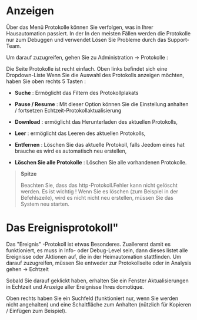 Anzeigen 
=========

Über das Menü Protokolle können Sie verfolgen, was in Ihrer Hausautomation passiert. In der
In den meisten Fällen werden die Protokolle nur zum Debuggen und verwendet
Lösen Sie Probleme durch das Support-Team.

Um darauf zuzugreifen, gehen Sie zu Administration → Protokolle :

Die Seite Protokolle ist recht einfach. Oben links befindet sich eine Dropdown-Liste
Wenn Sie die Auswahl des Protokolls anzeigen möchten, haben Sie oben rechts 5
Tasten :

-   **Suche** : Ermöglicht das Filtern des Protokollplakats

-   **Pause / Resume** : Mit dieser Option können Sie die Einstellung anhalten / fortsetzen
    Echtzeit-Protokollaktualisierung

-   **Download** : ermöglicht das Herunterladen des aktuellen Protokolls,

-   **Leer** : ermöglicht das Leeren des aktuellen Protokolls,

-   **Entfernen** : Löschen Sie das aktuelle Protokoll, falls Jeedom eines hat
    brauche es wird es automatisch neu erstellen,

-   **Löschen Sie alle Protokolle** : Löschen Sie alle vorhandenen Protokolle.

> **Spitze**
>
> Beachten Sie, dass das http-Protokoll.Fehler kann nicht gelöscht werden. Es ist wichtig
> ! Wenn Sie es löschen (zum Beispiel in der Befehlszeile), wird es nicht
> nicht neu erstellen, müssen Sie das System neu starten.

Das Ereignisprotokoll" 
==============

Das &quot;Ereignis&quot; -Protokoll ist etwas Besonderes. Zuallererst damit es
funktioniert, es muss in Info- oder Debug-Level sein, dann dieses
listet alle Ereignisse oder Aktionen auf, die in der Heimautomation stattfinden.
Um darauf zuzugreifen, müssen Sie entweder zur Protokollseite oder in Analysis gehen
→ Echtzeit

Sobald Sie darauf geklickt haben, erhalten Sie ein Fenster
Aktualisierungen in Echtzeit und Anzeige aller Ereignisse Ihres
domotique.

Oben rechts haben Sie ein Suchfeld (funktioniert nur, wenn Sie
werden nicht angehalten) und eine Schaltfläche zum Anhalten (nützlich für
Kopieren / Einfügen zum Beispiel).
